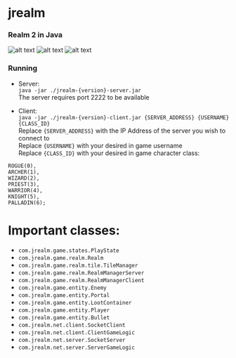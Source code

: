 # jrealm
### Realm 2 in Java
![alt text](https://i.imgur.com/GPpcD2I.png)
![alt text](https://i.imgur.com/gf2c380.png)
![alt text](https://i.imgur.com/7Z540Mb.png)
### Running
* Server: <br />
`java -jar ./jrealm-{version}-server.jar` <br />
The server requires port 2222 to be available

* Client: <br />
`java -jar ./jrealm-{version}-client.jar {SERVER_ADDRESS} {USERNAME} {CLASS_ID}` <br />
Replace `{SERVER_ADDRESS}` with the IP Address of the server you wish to connect to <br />
Replace `{USERNAME}` with your desired in game username <br />
Replace `{CLASS_ID}` with your desired in game character class:
```	
ROGUE(0),
ARCHER(1),
WIZARD(2),
PRIEST(3),
WARRIOR(4),
KNIGHT(5),
PALLADIN(6);
```
# Important classes:

* `com.jrealm.game.states.PlayState`
* `com.jrealm.game.realm.Realm`
* `com.jrealm.game.realm.tile.TileManager`
* `com.jrealm.game.realm.RealmManagerServer`
* `com.jrealm.game.realm.RealmManagerClient`
* `com.jrealm.game.entity.Enemy`
* `com.jrealm.game.entity.Portal`
* `com.jrealm.game.entity.LootContainer`
* `com.jrealm.game.entity.Player`
* `com.jrealm.game.entity.Bullet`
* `com.jrealm.net.client.SocketClient`
* `com.jrealm.net.client.ClientGameLogic`
* `com.jrealm.net.server.SocketServer`
* `com.jrealm.net.server.ServerGameLogic`
